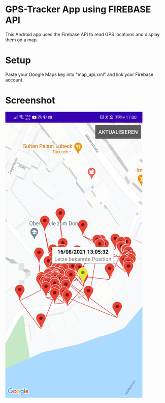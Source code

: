 # GPS-Tracker App using FIREBASE API
This Android app uses the Firebase API to read GPS locations and display them on a map.

# Setup
Paste your Google Maps key into "map_api.xml" and link your Firebase account.

# Screenshot
<img src="https://github.com/JakobderNoob/GPS-Tracker-App-using-Firebase-API/blob/master/media/Screenshot.jpg" width="432" height="898">
